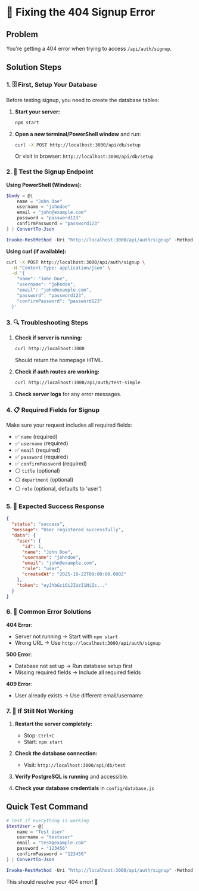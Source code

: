 # 🔧 Fixing the 404 Signup Error

## Problem
You're getting a 404 error when trying to access `/api/auth/signup`.

## Solution Steps

### 1. 🗄️ First, Setup Your Database
Before testing signup, you need to create the database tables:

1. **Start your server:**
   ```bash
   npm start
   ```

2. **Open a new terminal/PowerShell window** and run:
   ```bash
   curl -X POST http://localhost:3000/api/db/setup
   ```
   
   Or visit in browser: `http://localhost:3000/api/db/setup`

### 2. 🧪 Test the Signup Endpoint

**Using PowerShell (Windows):**
```powershell
$body = @{
    name = "John Doe"
    username = "johndoe"
    email = "john@example.com"
    password = "password123"
    confirmPassword = "password123"
} | ConvertTo-Json

Invoke-RestMethod -Uri "http://localhost:3000/api/auth/signup" -Method POST -ContentType "application/json" -Body $body
```

**Using curl (if available):**
```bash
curl -X POST http://localhost:3000/api/auth/signup \
  -H "Content-Type: application/json" \
  -d '{
    "name": "John Doe",
    "username": "johndoe", 
    "email": "john@example.com",
    "password": "password123",
    "confirmPassword": "password123"
  }'
```

### 3. 🔍 Troubleshooting Steps

1. **Check if server is running:**
   ```bash
   curl http://localhost:3000
   ```
   Should return the homepage HTML.

2. **Check if auth routes are working:**
   ```bash
   curl http://localhost:3000/api/auth/test-simple
   ```

3. **Check server logs** for any error messages.

### 4. 📋 Required Fields for Signup

Make sure your request includes all required fields:
- ✅ `name` (required)
- ✅ `username` (required)  
- ✅ `email` (required)
- ✅ `password` (required)
- ✅ `confirmPassword` (required)
- ⚪ `title` (optional)
- ⚪ `department` (optional)
- ⚪ `role` (optional, defaults to 'user')

### 5. 🎯 Expected Success Response

```json
{
  "status": "success",
  "message": "User registered successfully",
  "data": {
    "user": {
      "id": 1,
      "name": "John Doe",
      "username": "johndoe",
      "email": "john@example.com",
      "role": "user",
      "createdAt": "2025-10-22T09:00:00.000Z"
    },
    "token": "eyJhbGciOiJIUzI1NiIs..."
  }
}
```

### 6. 🚨 Common Error Solutions

**404 Error**: 
- Server not running → Start with `npm start`
- Wrong URL → Use `http://localhost:3000/api/auth/signup`

**500 Error**:
- Database not set up → Run database setup first
- Missing required fields → Include all required fields

**409 Error**:
- User already exists → Use different email/username

### 7. 🔄 If Still Not Working

1. **Restart the server completely:**
   - Stop: `Ctrl+C`
   - Start: `npm start`

2. **Check the database connection:**
   - Visit: `http://localhost:3000/api/db/test`

3. **Verify PostgreSQL is running** and accessible.

4. **Check your database credentials** in `config/database.js`

## Quick Test Command

```powershell
# Test if everything is working
$testUser = @{
    name = "Test User"
    username = "testuser"
    email = "test@example.com"
    password = "123456"
    confirmPassword = "123456"
} | ConvertTo-Json

Invoke-RestMethod -Uri "http://localhost:3000/api/auth/signup" -Method POST -ContentType "application/json" -Body $testUser
```

This should resolve your 404 error! 🎉